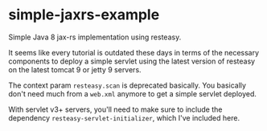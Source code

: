 # simple-jaxrs-example
Simple Java 8 jax-rs implementation using resteasy.

It seems like every tutorial is outdated these days in terms of the necessary components to deploy a simple servlet 
using the latest version of resteasy on the latest tomcat 9 or jetty 9 servers.

The context param `resteasy.scan` is deprecated basically. You basically don't need much from a `web.xml` anymore to 
get a simple servlet deployed.

With servlet v3+ servers, you'll need to make sure to include the dependency `resteasy-servlet-initializer`, which I've 
included here.
